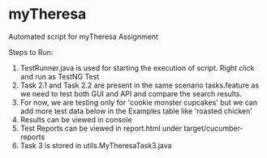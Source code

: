 # myTheresa
Automated script for myTheresa Assignment

Steps to Run:
1. TestRunner.java is used for starting the execution of script. Right click and run as TestNG Test
2. Task 2.1 and Task 2.2 are present in the same scenario tasks.feature as we need to test both GUI and API and compare the search results.
3. For now, we are testing only for 'cookie monster cupcakes' but we can add more test data below in the Examples table like 'roasted chicken'
4. Results can be viewed in console
5. Test Reports can be viewed in report.html under target/cucumber-reports
6. Task 3 is stored in utils.MyTheresaTask3.java
